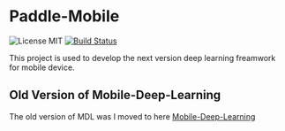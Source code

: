 # Paddle-Mobile 

![License MIT](https://img.shields.io/github/license/mashape/apistatus.svg)  [![Build Status](https://travis-ci.org/PaddlePaddle/paddle-mobile.svg?branch=develop&longCache=true&style=flat-square)](https://travis-ci.org/PaddlePaddle/paddle-mobile)



This project is used to develop the next version deep learning freamwork for mobile device.


## Old Version of Mobile-Deep-Learning
The old version of MDL was I moved to here [Mobile-Deep-Learning](https://github.com/allonli/mobile-deep-learning) 


